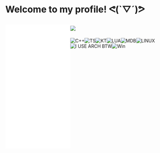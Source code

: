 # Welcome to my profile! ᕙ(`▽´)ᕗ


[<img align="left" width="40%" src="https://raw.githubusercontent.com/Day-OS/Day-OS/main/github-metrics.svg">](#)
<img src="https://media1.giphy.com/media/udK21RQeWtaGQ/giphy.gif?cid=ecf05e47dys5zo7gqeux61qeb4d496zi9463y2c9xlx5zay5&rid=giphy.gif&ct=g">
-
![C++](https://img.shields.io/badge/C%2B%2B-00599C?style=for-the-badge&logo=c%2B%2B&logoColor=white)![TS](https://img.shields.io/badge/TypeScript-007ACC?style=for-the-badge&logo=typescript&logoColor=white)![KT](https://img.shields.io/badge/Kotlin-0095D5?&style=for-the-badge&logo=kotlin&logoColor=white)![LUA](https://img.shields.io/badge/Lua-2C2D72?style=for-the-badge&logo=lua&logoColor=white)![MDB](https://img.shields.io/badge/MongoDB-4EA94B?style=for-the-badge&logo=mongodb&logoColor=white)![LINUX](https://img.shields.io/badge/Linux-FCC624?style=for-the-badge&logo=linux&logoColor=black)![I USE ARCH BTW](https://img.shields.io/badge/Arch_Linux-1793D1?style=for-the-badge&logo=arch-linux&logoColor=white)![Win](https://img.shields.io/badge/Windows-0078D6?style=for-the-badge&logo=windows&logoColor=white)
<div>

</div>
<!-- Stop looking at my source... i'm shy... -->
